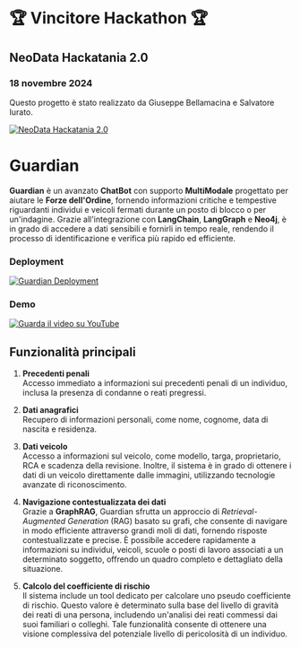 # 🏆 Vincitore Hackathon 🏆
## NeoData Hackatania 2.0
### 18 novembre 2024
Questo progetto è stato realizzato da Giuseppe Bellamacina e Salvatore Iurato.

[![NeoData Hackatania 2.0](https://badgen.net/badge/🏆/Vincitore/orange)](https://devpost.com/software/guardian-p2g0df)

# Guardian

**Guardian** è un avanzato **ChatBot** con supporto **MultiModale** progettato per aiutare le **Forze dell'Ordine**, fornendo informazioni critiche e tempestive riguardanti individui e veicoli fermati durante un posto di blocco o per un'indagine. Grazie all'integrazione con **LangChain**, **LangGraph** e **Neo4j**, è in grado di accedere a dati sensibili e fornirli in tempo reale, rendendo il processo di identificazione e verifica più rapido ed efficiente.

### Deployment
[![Guardian Deployment](https://badgen.net/badge/Guardian/Streamlit%20App/green)](https://guardianbot.streamlit.app)

### Demo
[![Guarda il video su YouTube](https://img.youtube.com/vi/0PmxTnOJM-M/0.jpg)](https://www.youtube.com/watch?v=0PmxTnOJM-M)

## Funzionalità principali

1. **Precedenti penali**  
   Accesso immediato a informazioni sui precedenti penali di un individuo, inclusa la presenza di condanne o reati pregressi.

2. **Dati anagrafici**  
   Recupero di informazioni personali, come nome, cognome, data di nascita e residenza.

3. **Dati veicolo**  
   Accesso a informazioni sul veicolo, come modello, targa, proprietario, RCA e scadenza della revisione. Inoltre, il sistema è in grado di ottenere i dati di un veicolo direttamente dalle immagini, utilizzando tecnologie avanzate di riconoscimento.

4. **Navigazione contestualizzata dei dati**  
   Grazie a **GraphRAG**, Guardian sfrutta un approccio di *Retrieval-Augmented Generation* (RAG) basato su grafi, che consente di navigare in modo efficiente attraverso grandi moli di dati, fornendo risposte contestualizzate e precise. È possibile accedere rapidamente a informazioni su individui, veicoli, scuole o posti di lavoro associati a un determinato soggetto, offrendo un quadro completo e dettagliato della situazione.

5. **Calcolo del coefficiente di rischio**  
   Il sistema include un tool dedicato per calcolare uno pseudo coefficiente di rischio. Questo valore è determinato sulla base del livello di gravità dei reati di una persona, includendo un'analisi dei reati commessi dai suoi familiari o colleghi. Tale funzionalità consente di ottenere una visione complessiva del potenziale livello di pericolosità di un individuo.
